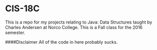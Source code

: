 # CIS-18C 
This is a repo for my projects relating to Java: Data Structures taught by Charles Andersen at Norco College.  This is a Fall class for the 2016 semester.

####Disclaimer
All of the code in here probably sucks.

